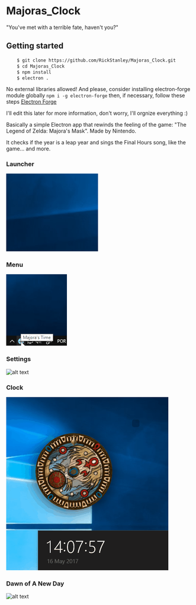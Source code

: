 # Majoras_Clock
"You've met with a terrible fate, haven't you?"

## Getting started
``` 
    $ git clone https://github.com/RickStanley/Majoras_Clock.git
    $ cd Majoras_Clock
    $ npm install
    $ electron . 
```

No external libraries allowed!
And please, consider installing electron-forge module globally `npm i -g electron-forge`
then, if necessary, follow these steps
[Electron Forge](https://github.com/electron-userland/electron-forge)

I'll edit this later for more information, don't worry, I'll orgnize everything :)

Basically a simple Electron app that rewinds the feeling of the game: "The Legend of Zelda: Majora's Mask". Made by Nintendo.

It checks if the year is a leap year and sings the Final Hours song, like the game... and more.

### Launcher
![alt text](https://github.com/RickStanley/Majoras_Clock/blob/master/gifs/mj-launch.gif "Launcher")

### Menu
![alt text](https://github.com/RickStanley/Majoras_Clock/blob/master/gifs/trayMenu.gif "Tray Menu")

### Settings
![alt text](https://github.com/RickStanley/Majoras_Clock/blob/master/gifs/Settings.gif "Settings")

### Clock
![alt text](https://github.com/RickStanley/Majoras_Clock/blob/master/gifs/clock.gif "Clock")

### Dawn of A New Day
![alt text](https://github.com/RickStanley/Majoras_Clock/blob/master/gifs/DawnOf.gif "Dawn of -")